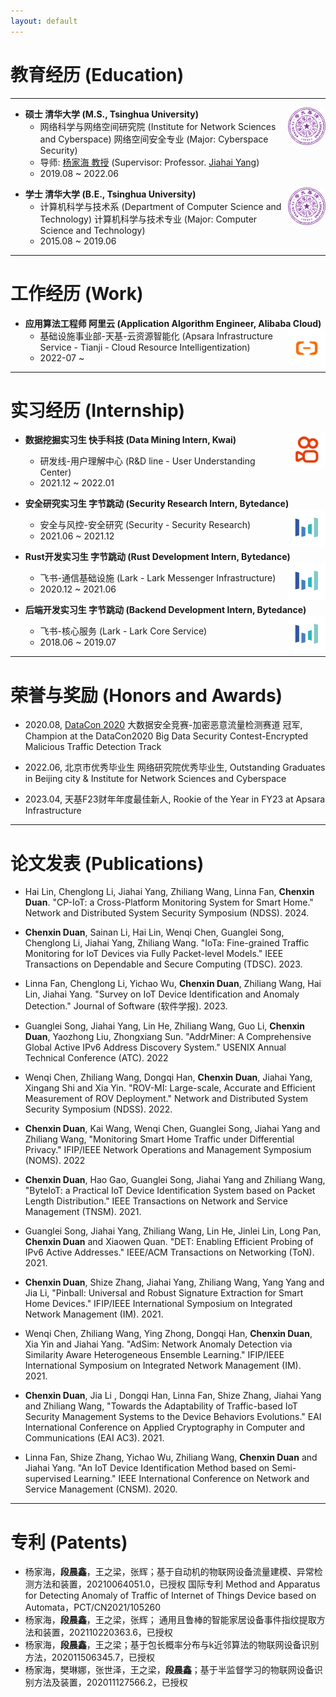 ```yaml
---
layout: default
---
```


<!-- # About Me

* * * -->


# 教育经历 (Education)

* * *

- **硕士 清华大学 (M.S., Tsinghua University)** <img src="/assets/img/thu.png" width="60" height ="60" align=right />
  - 网络科学与网络空间研究院 (Institute for Network Sciences and Cyberspace) 网络空间安全专业 (Major: Cyberspace Security)
  - 导师: [杨家海 教授](http://nmgroup.tsinghua.edu.cn/yjh/) (Supervisor: Professor. [Jiahai Yang](http://nmgroup.tsinghua.edu.cn/dryang/index.htm))
  - 2019.08 ~ 2022.06

<!-- a brief introduction to the research -->

- **学士 清华大学 (B.E., Tsinghua University)** <img src="/assets/img/thu.png" width="60" height ="60" align=right />
  - 计算机科学与技术系 (Department of Computer Science and Technology) 计算机科学与技术专业 (Major: Computer Science and Technology)
  - 2015.08 ~ 2019.06

* * *

# 工作经历 (Work)

- **应用算法工程师 阿里云 (Application Algorithm Engineer, Alibaba Cloud)** <img src="/assets/img/aliyun.jpeg" width="60" height ="60" align=right />
  - 基础设施事业部-天基-云资源智能化 (Apsara Infrastructure Service - Tianji - Cloud Resource Intelligentization)
  - 2022-07 ~  <!--  校园招聘特殊人才计划: 评级A+ (Campus Recruitment Special Offer: Rank A+) -->

* * *

# 实习经历 (Internship) 

- **数据挖掘实习生 快手科技 (Data Mining Intern, Kwai)** <img src="/assets/img/kwai.jpeg" width="60" height ="54" align=right />
  - 研发线-用户理解中心 (R&D line - User Understanding Center)
  - 2021.12 ~ 2022.01

- **安全研究实习生 字节跳动 (Security Research Intern, Bytedance)** <img src="/assets/img/bytedance.png" width="60" height ="60" align=right />
  - 安全与风控-安全研究 (Security - Security Research)
  - 2021.06 ~ 2021.12

- **Rust开发实习生 字节跳动 (Rust Development Intern, Bytedance)** <img src="/assets/img/bytedance.png" width="60" height ="60" align=right />
  - 飞书-通信基础设施 (Lark - Lark Messenger Infrastructure)
  - 2020.12 ~ 2021.06

- **后端开发实习生 字节跳动 (Backend Development Intern, Bytedance)** <img src="/assets/img/bytedance.png" width="60" height ="60" align=right />
  - 飞书-核心服务 (Lark - Lark Core Service)
  - 2018.06 ~ 2019.07

* * *

# 荣誉与奖励 (Honors and Awards)

- 2020.08, [DataCon 2020](https://datacon.qianxin.com/armory) 大数据安全竞赛-加密恶意流量检测赛道 冠军, Champion at the DataCon2020 Big Data Security Contest-Encrypted Malicious Traffic Detection Track

- 2022.06, 北京市优秀毕业生 网络研究院优秀毕业生, Outstanding Graduates in Beijing city & Institute for Network Sciences and Cyberspace

- 2023.04, 天基F23财年年度最佳新人, Rookie of the Year in FY23 at Apsara Infrastructure

* * *

# 论文发表 (Publications)

- Hai Lin, Chenglong Li, Jiahai Yang, Zhiliang Wang, Linna Fan, **Chenxin Duan**. "CP-IoT: a Cross-Platform Monitoring System for Smart Home." Network and Distributed System Security Symposium (NDSS). 2024.

- **Chenxin Duan**, Sainan Li, Hai Lin, Wenqi Chen, Guanglei Song, Chenglong Li, Jiahai Yang, Zhiliang Wang. "IoTa: Fine-grained Traffic Monitoring for IoT Devices via Fully Packet-level Models." IEEE Transactions on Dependable and Secure Computing (TDSC). 2023.

- Linna Fan, Chenglong Li, Yichao Wu, **Chenxin Duan**, Zhiliang Wang, Hai Lin, Jiahai Yang. "Survey on IoT Device Identification and Anomaly Detection." Journal of Software (软件学报). 2023.

- Guanglei Song, Jiahai Yang, Lin He, Zhiliang Wang, Guo Li, **Chenxin Duan**, Yaozhong Liu, Zhongxiang Sun. "AddrMiner: A Comprehensive Global Active IPv6 Address Discovery System." USENIX Annual Technical Conference (ATC). 2022

- Wenqi Chen, Zhiliang Wang, Dongqi Han, **Chenxin Duan**, Jiahai Yang, Xingang Shi and Xia Yin. "ROV-MI: Large-scale, Accurate and Efficient Measurement of ROV Deployment." Network and Distributed System Security Symposium (NDSS). 2022.

- **Chenxin Duan**, Kai Wang, Wenqi Chen, Guanglei Song, Jiahai Yang and Zhiliang Wang, "Monitoring Smart Home Traffic under Differential Privacy." IFIP/IEEE Network Operations and Management Symposium (NOMS). 2022 

- **Chenxin Duan**, Hao Gao, Guanglei Song, Jiahai Yang and Zhiliang Wang, "ByteIoT: a Practical IoT Device Identification System based on Packet Length Distribution." IEEE Transactions on Network and Service Management (TNSM). 2021.

- Guanglei Song, Jiahai Yang, Zhiliang Wang, Lin He, Jinlei Lin, Long Pan, **Chenxin Duan** and Xiaowen Quan. "DET: Enabling Efficient Probing of IPv6 Active Addresses." IEEE/ACM Transactions on Networking (ToN). 2021.

- **Chenxin Duan**, Shize Zhang, Jiahai Yang, Zhiliang Wang, Yang Yang and Jia Li, "Pinball: Universal and Robust Signature Extraction for Smart Home Devices." IFIP/IEEE International Symposium on Integrated Network Management (IM). 2021.

- Wenqi Chen, Zhiliang Wang, Ying Zhong, Dongqi Han, **Chenxin Duan**, Xia Yin and Jiahai Yang. "AdSim: Network Anomaly Detection via Similarity Aware Heterogeneous Ensemble Learning." IFIP/IEEE International Symposium on Integrated Network Management (IM). 2021.

- **Chenxin Duan**, Jia Li , Dongqi Han, Linna Fan, Shize Zhang, Jiahai Yang and Zhiliang Wang, "Towards the Adaptability of Traffic-based IoT Security Management Systems to the Device Behaviors Evolutions." EAI International Conference on Applied Cryptography in Computer and Communications (EAI AC3). 2021.

- Linna Fan, Shize Zhang, Yichao Wu, Zhiliang Wang, **Chenxin Duan** and Jiahai Yang. "An IoT Device Identification Method based on Semi-supervised Learning." IEEE International Conference on Network and Service Management (CNSM). 2020.

* * *

# 专利 (Patents)

- 杨家海，**段晨鑫**，王之梁，张辉；基于自动机的物联网设备流量建模、异常检测方法和装置，20210064051.0，已授权 国际专利 Method and Apparatus for Detecting Anomaly of Traffic of Internet of Things Device based on Automata，PCT/CN2021/105260
- 杨家海，**段晨鑫**，王之梁，张辉； 通用且鲁棒的智能家居设备事件指纹提取方法和装置，202110220363.6，已授权
- 杨家海，**段晨鑫**，王之梁；基于包长概率分布与k近邻算法的物联网设备识别方法，202011506345.7，已授权
- 杨家海，樊琳娜，张世泽，王之梁，**段晨鑫**；基于半监督学习的物联网设备识别方法及装置，202011127566.2，已授权

